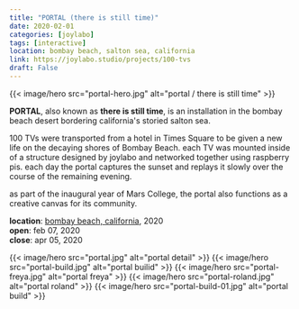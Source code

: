 ```yaml
---
title: "PORTAL (there is still time)"
date: 2020-02-01
categories: [joylabo]
tags: [interactive]
location: bombay beach, salton sea, california
link: https://joylabo.studio/projects/100-tvs
draft: False
---
```


{{< image/hero src="portal-hero.jpg" alt="portal / there is still time" >}}

**PORTAL**, also known as **there is still time**, is an installation in the bombay beach desert bordering california's storied salton sea.  

100 TVs were transported from a hotel in Times Square to be given a new life on the decaying shores of Bombay Beach. each TV was mounted inside of a structure designed by joylabo and networked together using raspberry pis. each day the portal captures the sunset and replays it slowly over the course of the remaining evening. 

as part of the inaugural year of Mars College, the portal also functions as a creative canvas for its community. 

**location**: [bombay beach, california](https://mars.college), 2020\
**open**: feb 07, 2020\
**close**: apr 05, 2020

{{< image/hero src="portal.jpg" alt="portal detail" >}}
{{< image/hero src="portal-build.jpg" alt="portal builid" >}}
{{< image/hero src="portal-freya.jpg" alt="portal freya" >}}
{{< image/hero src="portal-roland.jpg" alt="portal roland" >}}
{{< image/hero src="portal-build-01.jpg" alt="portal build" >}}
